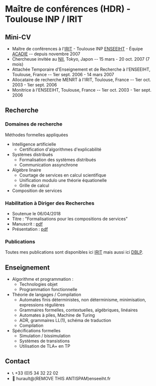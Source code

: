 # Maître de conférences (HDR) - Toulouse INP / IRIT 

## Mini-CV 
- Maître de conférences à l'[IRIT](https://www.irit.fr/) - Toulouse INP [ENSEEIHT](https://www.enseeiht.fr/fr/index.html) - Équipe [ACADIE](https://www.irit.fr/departement/fiabilite-des-systemes-et-des-logiciels/equipe-acadie/) -- depuis novembre 2007
- Chercheuse invitée au [NII](www.nii.ac.jp), Tokyo, Japon -- 15 mars - 20 oct. 2007 (7 mois)
- Attachée Temporaire d'Enseignement et de Recherche à l'ENSEEIHT, Toulouse, France -- 1ier sept. 2006 - 14 mars 2007
- Allocataire de recherche MENRT à l'IRIT, Toulouse, France -- 1ier oct. 2003 - 1ier sept. 2006
- Monitrice à l'ENSEEIHT, Toulouse, France -- 1ier oct. 2003 - 1ier sept. 2006

## Recherche 
### Domaines de recherche 
Méthodes formelles appliquées 
- Intelligence artificielle
  - Certification d'algorithmes d'explicabilité
- Systèmes distribués 
  - Formalisation des systèmes distribués
  - Communication assynchrone
- Algèbre linaire
  - Courtage de services en calcul scientifique
  - Unification modulo une théorie équationelle
  - Grille de calcul
- Composition de services

### Habilitation à Diriger des Recherches
- Soutenue le 06/04/2018
- Titre : "Formalisations pour les compositions de services"
- Manuscrit : [pdf](https://github.com/hurault/hurault/blob/main/hdr.pdf)
- Présentation : [pdf](https://github.com/hurault/hurault/blob/main/presentation-hdr.pdf)

### Publications
Toutes mes publications sont disponibles ici [IRIT](https://www.irit.fr/productions-scientifiques/publications/?code=3056&nom=Hurault%20Aur%E9lie) mais aussi ici [DBLP](https://dblp.org/pid/66/957.html). 

## Enseignement
- Algorithme et programmation :
  - Technologies objet
  - Programmation fonctionnelle
- Théorie de langages / Compilation
  - Automates finis déterministes, non déterminisme, minimisation, expressions régulières
  - Grammaires formelles, contextuelles, algébriques, linéaires
  - Automates à piles, Machine de Turing
  - ADR, grammaires LL(1), schéma de traduction
  - Compilation
- Spécifications formelles
  - Simulation / bissimulation
  - Systèmes de transistions
  - Utilisation de TLA+ en TP


## Contact 
- :telephone_receiver: +33 (0)5 34 32 22 02
- :email: hurault@(REMOVE THIS ANTISPAM)enseeiht.fr
